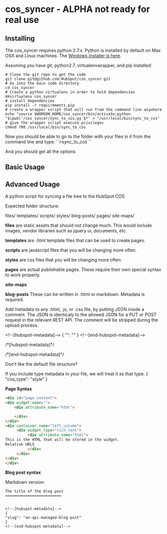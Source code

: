 cos_syncer - ALPHA not ready for real use
=================================

Installing
---------------------------------
The cos_syncer requires python 2.7.x.  Python is installed by default on Max OSX and Linux machines.  The [Windows installer is here](http://www.python.org/ftp/python/2.7.5/python-2.7.5.msi).

Assuming you have git, python2.7, virtualenvwrapper, and pip installed:
```
# Clone the git repo to get the code
git clone git@github.com:HubSpot/cos_syncer.git
# Go into the main code directory
cd cos_syncer
# Create a python virtualenv in order to hold dependencies
mkvirtualenv cos_syncer
# install dependencies
pip install -r requirements.pip
# create a wrapper script that will run from the command line anywhere
echo "source $WORKON_HOME/cos_syncer/bin/activate;python "$(pwd)'/cos_syncer/sync_to_cos.py $*' > "/usr/local/bin/sync_to_cos"
# give the wrapper script execute privileges
chmod 700 /usr/local/bin/sync_to_cos
```

Now you should be able to go to the folder with your files in it from the command line and type:
``>sync_to_cos```

And you should get all the options


Basic Usage
--------------------------





Advanced Usage
----------------------------------------

A python script for syncing a file tree to the HubSpot COS


Expected folder structure:

files/
templates/
scripts/
styles/
blog-posts/
pages/
site-maps/

**files** are static assets that should not change much.  This would include images, vendor libraries such as jquery ui, documents, etc.  

**templates** are .html template files that can be used to create pages.

**scripts** are javascript files that you will be changing more often.

**styles** are css files that you will be changing more often.

**pages** are actual publishable pages.  These require their own special syntax to work properly.

**site-maps**

**blog-posts** These can be written in .html or markdown.  Metadata is required.


Add metadata to any .html, .js, or .css file, by putting JSON inside a comment.  The JSON is identicaly to the allowed JSON for a PUT or POST request in the relevant REST API.  The comment will be stripped during the upload process.

&lt;!--[hubspot-metadata]--&gt;
{
    "": ""
}
&lt;!--[end-hubspot-metadata]--&gt;

/\*[hubspot-metadata]\*/

/\*[end-hubspot-metadata]\*/


Don't like the default file structure?

If you include type metadata in your file, we will treat it as that type.
{
   "cos_type": "style"
}

**Page Syntax**

```html
<div id="page_content">
<div widget_name="">
    <div attribute_name="html">

    </div>
</div>
<div container_name="left_column">
     <div widget_type="rich_text">
          <div attribute_name="html">
This is the HTML that will be stored in the widget.
Relative URLS
          </div>
     </div>
</div>
</div>
```




**Blog post syntax**

Markdown version:
```
The title of the blog post
=========================


<!--[hubspot-metadata]-->
{ 
"slug": "an-api-managed-blog-post"
}
<!--[end-hubspot-metadata]-->

```
